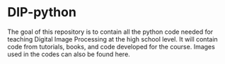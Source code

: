 # DIP-python
The goal of this repository is to contain all the python code needed for teaching Digital Image Processing at the high school level.
It will contain code from tutorials, books, and code developed for the course.
Images used in the codes can also be found here.
